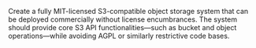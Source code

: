 Create a fully MIT-licensed S3-compatible object storage system that can be deployed commercially without license encumbrances. The system should provide core S3 API functionalities—such as bucket and object operations—while avoiding AGPL or similarly restrictive code bases.